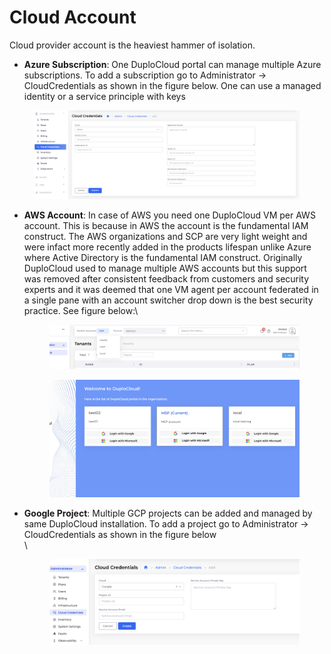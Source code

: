 # Cloud Account

Cloud provider account is the heaviest hammer of isolation.&#x20;

* **Azure Subscription**: One DuploCloud portal can manage multiple Azure subscriptions. To add a subscription go to Administrator -> CloudCredentials as shown in the figure below. One can use a managed identity or a service principle with keys

<figure><img src="../../.gitbook/assets/image (1) (1).png" alt=""><figcaption></figcaption></figure>

*   **AWS Account**: In case of AWS you need one DuploCloud VM per AWS account. This is because in AWS the account is the fundamental IAM construct. The AWS organizations and SCP are very light weight and were infact more recently added in the products lifespan unlike Azure where Active Directory is the fundamental IAM construct. Originally DuploCloud used to manage multiple AWS accounts but this support was removed after consistent feedback from customers and security experts and it was deemed that one VM agent per account federated in a single pane with an account switcher drop down is the best security practice. See figure below:\


    <figure><img src="../../.gitbook/assets/image (3).png" alt=""><figcaption></figcaption></figure>

    <figure><img src="../../.gitbook/assets/image (2) (1).png" alt=""><figcaption></figcaption></figure>


*   **Google Project**: Multiple GCP projects can be added and managed by same DuploCloud installation. To add a project go to Administrator -> CloudCredentials as shown in the figure below\
    \


    <figure><img src="../../.gitbook/assets/image (4).png" alt=""><figcaption></figcaption></figure>
